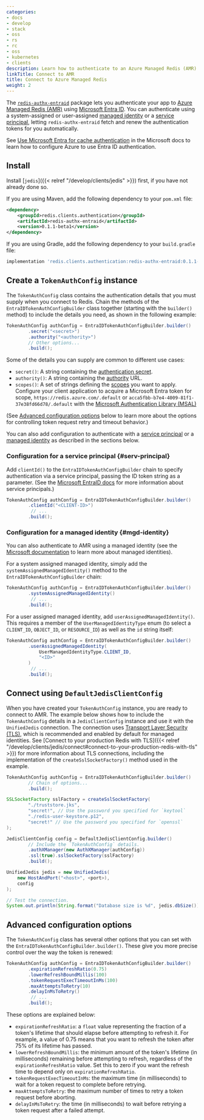 ```yaml
---
categories:
- docs
- develop
- stack
- oss
- rs
- rc
- oss
- kubernetes
- clients
description: Learn how to authenticate to an Azure Managed Redis (AMR) database
linkTitle: Connect to AMR
title: Connect to Azure Managed Redis
weight: 2
---
```


The [`redis-authx-entraid`](https://github.com/redis/jvm-redis-authx-entraid) package
lets you authenticate your app to
[Azure Managed Redis (AMR)](https://azure.microsoft.com/en-us/products/managed-redis)
using [Microsoft Entra ID](https://learn.microsoft.com/en-us/entra/identity/).
You can authenticate using a system-assigned or user-assigned
[managed identity](https://learn.microsoft.com/en-us/entra/identity/managed-identities-azure-resources/overview)
or a [service principal](https://learn.microsoft.com/en-us/entra/identity-platform/app-objects-and-service-principals),
letting `redis-authx-entraid` fetch and renew the authentication tokens for you automatically.

See
[Use Microsoft Entra for cache authentication](https://learn.microsoft.com/en-us/azure/azure-cache-for-redis/cache-azure-active-directory-for-authentication)
in the Microsoft docs to learn how to configure Azure to use Entra ID authentication.

## Install

Install [`jedis`]({{< relref "/develop/clients/jedis" >}}) first,
if you have not already done so.

If you are using Maven, add
the following dependency to your `pom.xml` file:

```xml
<dependency>
    <groupId>redis.clients.authentication</groupId>
    <artifactId>redis-authx-entraid</artifactId>
    <version>0.1.1-beta1</version>
</dependency>
```

If you are using Gradle, add the following dependency to your
`build.gradle` file:

```bash
implementation 'redis.clients.authentication:redis-authx-entraid:0.1.1-beta1'
```

## Create a `TokenAuthConfig` instance

The `TokenAuthConfig` class contains the authentication details that you
must supply when you connect to Redis. Chain the methods of the
`EntraIDTokenAuthConfigBuilder` class together (starting with the `builder()`
method) to include the details you need, as shown in the following example:

```java
TokenAuthConfig authConfig = EntraIDTokenAuthConfigBuilder.builder()
        .secret("<secret>")
        .authority("<authority>")
        // Other options...
        .build();
```

Some of the details you can supply are common to different use cases:

-   `secret()`: A string containing the [authentication secret](https://learn.microsoft.com/en-us/purview/sit-defn-azure-ad-client-secret).
-   `authority()`: A string containing the [authority](https://learn.microsoft.com/en-us/entra/identity-platform/msal-client-application-configuration#authority)
    URL.
-   `scopes()`: A set of strings defining the [scopes](https://learn.microsoft.com/en-us/entra/identity-platform/scopes-oidc)
    you want to apply. Configure your client application to acquire a Microsoft Entra token for scope, `https://redis.azure.com/.default` or `acca5fbb-b7e4-4009-81f1-37e38fd66d78/.default`
    with the
    [Microsoft Authentication Library (MSAL)](https://learn.microsoft.com/en-us/entra/identity-platform/msal-overview)

(See [Advanced configuration options](#advanced-configuration-options) below
to learn more about the options for controlling token request retry and timeout
behavior.)

You can also add configuration to authenticate with a [service principal](#serv-principal)
or a [managed identity](#mgd-identity) as described in the sections below.

### Configuration for a service principal {#serv-principal}

Add `clientId()` to the `EntraIDTokenAuthConfigBuilder` chain to specify
authentication via a service principal, passing the ID token string as
a parameter. (See the
[Microsoft EntraID docs](https://learn.microsoft.com/en-us/entra/identity-platform/app-objects-and-service-principals)
for more information about service principals.)

```java
TokenAuthConfig authConfig = EntraIDTokenAuthConfigBuilder.builder()
        .clientId("<CLIENT-ID>")
         // ...
        .build();
```

### Configuration for a managed identity {#mgd-identity}

You can also authenticate to AMR using a managed identity (see the
[Microsoft documentation](https://learn.microsoft.com/en-us/entra/identity/managed-identities-azure-resources/overview) to learn more about managed identities).

For a system assigned managed identity, simply add the `systemAssignedManagedIdentity()`
method to the `EntraIDTokenAuthConfigBuilder` chain:

```java
TokenAuthConfig authConfig = EntraIDTokenAuthConfigBuilder.builder()
        .systemAssignedManagedIdentity()
         // ...
        .build();
```

For a user assigned managed identity, add `userAssignedManagedIdentity()`. This
requires a member of the `UserManagedIdentityType` enum (to select a
`CLIENT_ID`, `OBJECT_ID`, or `RESOURCE_ID`) as well as the `id` string itself:

```java
TokenAuthConfig authConfig = EntraIDTokenAuthConfigBuilder.builder()
        .userAssignedManagedIdentity(
            UserManagedIdentityType.CLIENT_ID,
            "<ID>"
        )
         // ...
        .build();

```

## Connect using `DefaultJedisClientConfig`

When you have created your `TokenAuthConfig` instance, you are ready to
connect to AMR.
The example below shows how to include the `TokenAuthConfig` details in a
`JedisClientConfig` instance and use it with the `UnifiedJedis` connection.
The connection uses
[Transport Layer Security (TLS)](https://en.wikipedia.org/wiki/Transport_Layer_Security),
which is recommended and enabled by default for managed identities. See
[Connect to your production Redis with TLS]({{< relref "/develop/clients/jedis/connect#connect-to-your-production-redis-with-tls" >}}) for more information about
TLS connections, including the implementation of the `createSslSocketFactory()`
method used in the example.

```java
TokenAuthConfig authConfig = EntraIDTokenAuthConfigBuilder.builder()
        // Chain of options...
        .build();

SSLSocketFactory sslFactory = createSslSocketFactory(
        "./truststore.jks",
        "secret!", // Use the password you specified for `keytool`
        "./redis-user-keystore.p12",
        "secret!" // Use the password you specified for `openssl`
);

JedisClientConfig config = DefaultJedisClientConfig.builder()
        // Include the `TokenAuthConfig` details.
        .authXManager(new AuthXManager(authConfig))
        .ssl(true).sslSocketFactory(sslFactory)
        .build();

UnifiedJedis jedis = new UnifiedJedis(
    new HostAndPort("<host>", <port>),
    config
);

// Test the connection.
System.out.println(String.format("Database size is %d", jedis.dbSize()));
```

## Advanced configuration options

The `TokenAuthConfig` class has several other options that you can
set with the `EntraIDTokenAuthConfigBuilder.builder()`. These give you
more precise control over the way the token is renewed:

```java
TokenAuthConfig authConfig = EntraIDTokenAuthConfigBuilder.builder()
        .expirationRefreshRatio(0.75)
        .lowerRefreshBoundMillis(100)
        .tokenRequestExecTimeoutInMs(100)
        .maxAttemptsToRetry(10)
        .delayInMsToRetry()
         // ...
        .build();
```

These options are explained below:

-  `expirationRefreshRatio`: a `float` value representing the fraction
   of a token's lifetime that should elapse before attempting to
   refresh it. For example, a value of 0.75 means that you want to
   refresh the token after 75% of its lifetime has passed.
-  `lowerRefreshBoundMillis`: the minimum amount of the token's lifetime
   (in milliseconds) remaining before attempting to refresh, regardless
   of the `expirationRefreshRatio` value. Set this to zero if you want
   the refresh time to depend only on `expirationRefreshRatio`.
-  `tokenRequestExecTimeoutInMs`: the maximum time (in milliseconds) to
   wait for a token request to complete before retrying.
-  `maxAttemptsToRetry`: the maximum number of times to retry a token
   request before aborting.
-  `delayInMsToRetry`: the time (in milliseconds) to wait before
    retrying a token request after a failed attempt.
